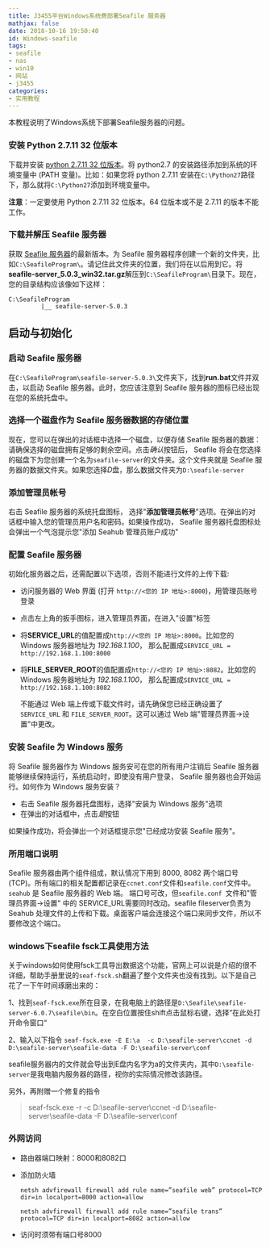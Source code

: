 ```yaml
---
title: J3455平台Windows系统费部署Seafile 服务器
mathjax: false
date: 2018-10-16 19:50:40
id: Windows-seafile
tags:
- seafile
- nas
- win10
- 网站
- j3455
categories:
- 实用教程
---
```


本教程说明了Windows系统下部署Seafile服务器的问题。

<!---more--->

### 安装 Python 2.7.11 32 位版本

下载并安装 [python 2.7.11 32 位版本](http://python.org/ftp/python/2.7.11/python-2.7.11.msi)。将 python2.7 的安装路径添加到系统的环境变量中 (PATH 变量)。比如：如果您将 python 2.7.11 安装在`C:\Python27`路径下，那么就将`C:\Python27`添加到环境变量中。

**注意**：一定要使用 Python 2.7.11 32 位版本。64 位版本或不是 2.7.11 的版本不能工作。

### 下载并解压 Seafile 服务器

获取 [Seafile 服务器](http://seafile.com/download/)的最新版本。为 Seafile 服务器程序创建一个新的文件夹，比如`C:\SeafileProgram\`。请记住此文件夹的位置，我们将在以后用到它。将**seafile-server_5.0.3_win32.tar.gz**解压到`C:\SeafileProgram\`目录下。现在，您的目录结构应该像如下这样：

```
C:\SeafileProgram
         |__ seafile-server-5.0.3
```

## 启动与初始化

### 启动 Seafile 服务器

在`C:\SeafileProgram\seafile-server-5.0.3\`文件夹下，找到**run.bat**文件并双击，以启动 Seafile 服务器。此时，您应该注意到 Seafile 服务器的图标已经出现在您的系统托盘中。

### 选择一个磁盘作为 Seafile 服务器数据的存储位置

现在，您可以在弹出的对话框中选择一个磁盘，以便存储 Seafile 服务器的数据：请确保选择的磁盘拥有足够的剩余空间。点击*确认*按钮后， Seafile 将会在您选择的磁盘下为您创建一个名为`seafile-server`的文件夹。这个文件夹就是 Seafile 服务器的数据文件夹。如果您选择*D*盘，那么数据文件夹为`D:\seafile-server`

### 添加管理员帐号

右击 Seafile 服务器的系统托盘图标， 选择"**添加管理员帐号**"选项。在弹出的对话框中输入您的管理员用户名和密码。如果操作成功， Seafile 服务器托盘图标处会弹出一个气泡提示您"添加 Seahub 管理员账户成功"

### 配置 Seafile 服务器

初始化服务器之后，还需配置以下选项，否则不能进行文件的上传下载:

- 访问服务器的 Web 界面 (打开 `http://<您的 IP 地址>:8000`)，用管理员账号登录

- 点击左上角的扳手图标，进入管理员界面，在进入"设置"标签

- 将**SERVICE_URL**的值配置成`http://<您的 IP 地址>:8000`。比如您的 Windows 服务器地址为 *192.168.1.100*， 那么配置成`SERVICE_URL = http://192.168.1.100:8000`

- 将**FILE_SERVER_ROOT**的值配置成`http://<您的 IP 地址>:8082`。比如您的 Windows 服务器地址为 *192.168.1.100*， 那么配置成`SERVICE_URL = http://192.168.1.100:8082`

  不能通过 Web 端上传或下载文件时，请先确保您已经正确设置了 `SERVICE_URL` 和 `FILE_SERVER_ROOT`。这可以通过 Web 端"管理员界面->设置"中更改。

### 安装 Seafile 为 Windows 服务

将 Seafile 服务器作为 Windows 服务安可在您的所有用户注销后 Seafile 服务器能够继续保持运行，系统启动时，即使没有用户登录， Seafile 服务器也会开始运行。如何作为 Windows 服务安装？

- 右击 Seafile 服务器托盘图标，选择"安装为 Windows 服务"选项
- 在弹出的对话框中，点击*是*按钮

如果操作成功，将会弹出一个对话框提示您"已经成功安装 Seafile 服务"。

### 所用端口说明

Seafile 服务器由两个组件组成，默认情况下用到 8000, 8082 两个端口号 (TCP)。所有端口的相关配置都记录在`ccnet.conf`文件和`seafile.conf`文件中。`seahub` 是 Seafile 服务器的 Web 端。 端口号可改，但`seafile.conf `文件和"管理员界面->设置" 中的 SERVICE_URL需要同时改动。seafile fileserver负责为 Seahub 处理文件的上传和下载。桌面客户端会连接这个端口来同步文件，所以不要修改这个端口。 

### windows下seafile fsck工具使用方法

关于windows如何使用fsck工具导出数据这个功能，官网上可以说是介绍的很不详细，帮助手册里说的`seaf-fsck.sh`翻遍了整个文件夹也没有找到。以下是自己花了一下午时间琢磨出来的：

1、找到`seaf-fsck.exe`所在目录，在我电脑上的路径是`D:\Seafile\seafile-server-6.0.7\seafile\bin`。在空白位置按住shift点击鼠标右键，选择”在此处打开命令窗口“

2、输入以下指令 `seaf-fsck.exe -E E:\a  -c D:\seafile-server\ccnet -d D:\seafile-server\seafile-data -F D:\seafile-server\conf`

seafile服务器内的文件就会导出到E盘内名字为a的文件夹内，其中`D:\seafile-server`是我电脑内服务器的路径，视你的实际情况修改该路径。

另外，再附赠一个修复的指令

> seaf-fsck.exe -r  -c D:\seafile-server\ccnet -d D:\seafile-server\seafile-data -F D:\seafile-server\conf

### 外网访问

- 路由器端口映射：8000和8082口

- 添加防火墙

  `netsh advfirewall firewall add rule name=”seafile web” protocol=TCP dir=in localport=8000 action=allow`

  `netsh advfirewall firewall add rule name=”seafile trans” protocol=TCP dir=in localport=8082 action=allow`

- 访问时须带有端口号8000